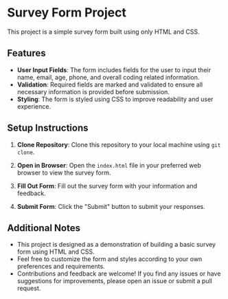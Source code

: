 # Survey Form Project

This project is a simple survey form built using only HTML and CSS.

## Features

- **User Input Fields**: The form includes fields for the user to input their name, email, age, phone, and overall coding related information.
- **Validation**: Required fields are marked and validated to ensure all necessary information is provided before submission.
- **Styling**: The form is styled using CSS to improve readability and user experience.

## Setup Instructions

1. **Clone Repository**: Clone this repository to your local machine using `git clone`.
   
2. **Open in Browser**: Open the `index.html` file in your preferred web browser to view the survey form.

3. **Fill Out Form**: Fill out the survey form with your information and feedback.

4. **Submit Form**: Click the "Submit" button to submit your responses.

## Additional Notes

- This project is designed as a demonstration of building a basic survey form using HTML and CSS.
- Feel free to customize the form and styles according to your own preferences and requirements.
- Contributions and feedback are welcome! If you find any issues or have suggestions for improvements, please open an issue or submit a pull request.
